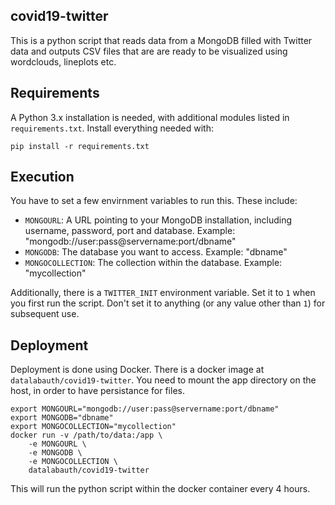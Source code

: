 ## covid19-twitter

This is a python script that reads data from a MongoDB filled with
Twitter data and outputs CSV files that are are ready to be visualized
using wordclouds, lineplots etc.

## Requirements

A Python 3.x installation is needed, with additional modules listed in
`requirements.txt`. Install everything needed with:

```
pip install -r requirements.txt
```

## Execution

You have to set a few envirnment variables to run this. These include:

* `MONGOURL`: A URL pointing to your MongoDB installation, including
	username, password, port and database. Example:
	"mongodb://user:pass@servername:port/dbname"
* `MONGODB`: The database you want to access. Example: "dbname"
* `MONGOCOLLECTION`: The collection within the database. Example: "mycollection"

Additionally, there is a `TWITTER_INIT` environment variable. Set it to
`1` when you first run the script. Don't set it to anything (or any
value other than `1`) for subsequent use.

## Deployment

Deployment is done using Docker. There is a docker image at
`datalabauth/covid19-twitter`. You need to mount the app directory on
the host, in order to have persistance for files.

```
export MONGOURL="mongodb://user:pass@servername:port/dbname"
export MONGODB="dbname"
export MONGOCOLLECTION="mycollection"
docker run -v /path/to/data:/app \
	-e MONGOURL \
	-e MONGODB \
	-e MONGOCOLLECTION \
	datalabauth/covid19-twitter
```

This will run the python script within the docker container every 4
hours.

